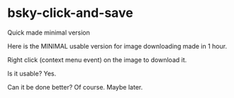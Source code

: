 # bsky-click-and-save
Quick made minimal version

Here is the MINIMAL usable version for image downloading made in 1 hour.

Right click (context menu event) on the image to download it.

Is it usable? Yes.

Can it be done better? Of course. Maybe later.

